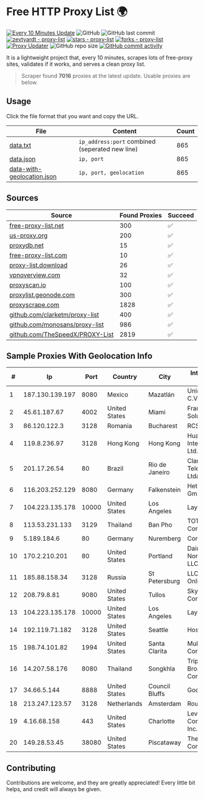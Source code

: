
# Free HTTP Proxy List 🌍

[![Every 10 Minutes Update](https://github.com/mertguvencli/http-proxy-list/actions/workflows/main.yml/badge.svg?branch=main)](https://github.com/mertguvencli/http-proxy-list/actions/workflows/main.yml)
![GitHub](https://img.shields.io/github/license/mertguvencli/http-proxy-list)
![GitHub last commit](https://img.shields.io/github/last-commit/mertguvencli/http-proxy-list)
[![zevtyardt - proxy-list](https://img.shields.io/static/v1?label=zevtyardt&message=proxy-list&color=blue&logo=github)](https://github.com/zevtyardt/proxy-list "Go to GitHub repo")
[![stars - proxy-list](https://img.shields.io/github/stars/zevtyardt/proxy-list?style=social)](https://github.com/zevtyardt/proxy-list)
[![forks - proxy-list](https://img.shields.io/github/forks/zevtyardt/proxy-list?style=social)](https://github.com/zevtyardt/proxy-list)
[![Proxy Updater](https://github.com/zevtyardt/proxy-list/workflows/Proxy%20Updater/badge.svg)](https://github.com/zevtyardt/proxy-list/actions?query=workflow:"Proxy+Updater")
![GitHub repo size](https://img.shields.io/github/repo-size/zevtyardt/proxy-list)
[![GitHub commit activity](https://img.shields.io/github/commit-activity/m/zevtyardt/proxy-list?logo=commits)](https://github.com/zevtyardt/proxy-list/commits/main)

It is a lightweight project that, every 10 minutes, scrapes lots of free-proxy sites, validates if it works, and serves a clean proxy list.

> Scraper found **7016** proxies at the latest update. Usable proxies are below.

## Usage

Click the file format that you want and copy the URL.

|File|Content|Count|
|----|-------|-----|
|[data.txt](https://raw.githubusercontent.com/mertguvencli/http-proxy-list/main/proxy-list/data.txt)|`ip_address:port` combined (seperated new line)|865|
|[data.json](https://raw.githubusercontent.com/mertguvencli/http-proxy-list/main/proxy-list/data.json)|`ip, port`|865|
|[data-with-geolocation.json](https://raw.githubusercontent.com/mertguvencli/http-proxy-list/main/proxy-list/data-with-geolocation.json)|`ip, port, geolocation`|865|

## Sources

|Source|Found Proxies|Succeed|
|------|-------------|-------|
|[free-proxy-list.net](https://free-proxy-list.net)|300|✅|
|[us-proxy.org](https://www.us-proxy.org)|200|✅|
|[proxydb.net](http://proxydb.net)|15|✅|
|[free-proxy-list.com](https://free-proxy-list.com/?page=&port=&type%5B%5D=http&type%5B%5D=https&up_time=0&search=Search)|10|✅|
|[proxy-list.download](https://www.proxy-list.download/HTTP)|26|✅|
|[vpnoverview.com](https://vpnoverview.com/privacy/anonymous-browsing/free-proxy-servers)|32|✅|
|[proxyscan.io](https://www.proxyscan.io)|100|✅|
|[proxylist.geonode.com](https://proxylist.geonode.com/api/proxy-list?limit=300&page=1&sort_by=lastChecked&sort_type=desc&protocols=http,https)|300|✅|
|[proxyscrape.com](https://api.proxyscrape.com/v2/?request=displayproxies&protocol=http&timeout=10000&country=all&ssl=all&anonymity=all)|1828|✅|
|[github.com/clarketm/proxy-list](https://raw.githubusercontent.com/clarketm/proxy-list/master/proxy-list-raw.txt)|400|✅|
|[github.com/monosans/proxy-list](https://raw.githubusercontent.com/monosans/proxy-list/main/proxies/http.txt)|986|✅|
|[github.com/TheSpeedX/PROXY-List](https://raw.githubusercontent.com/TheSpeedX/PROXY-List/master/http.txt)|2819|✅|


## Sample Proxies With Geolocation Info

|#|Ip|Port|Country|City|Internet Service Provider|
|-|--|----|-------|----|-------------------------|
|1|187.130.139.197|8080|Mexico|Mazatlán|Uninet S.A. de C.V.|
|2|45.61.187.67|4002|United States|Miami|FranTech Solutions|
|3|86.120.122.3|3128|Romania|Bucharest|RCS & RDS|
|4|119.8.236.97|3128|Hong Kong|Hong Kong|Huawei International Pte. Ltd.|
|5|201.17.26.54|80|Brazil|Rio de Janeiro|Claro NXT Telecomunicacoes Ltda|
|6|116.203.252.129|8080|Germany|Falkenstein|Hetzner Online GmbH|
|7|104.223.135.178|10000|United States|Los Angeles|LayerHost|
|8|113.53.231.133|3129|Thailand|Ban Pho|TOT Public Company Limited|
|9|5.189.184.6|80|Germany|Nuremberg|Contabo GmbH|
|10|170.2.210.201|80|United States|Portland|Daimler Trucks of North America LLC|
|11|185.88.158.34|3128|Russia|St Petersburg|LLC Country Online|
|12|208.79.8.81|9080|United States|Tullos|SkyRider Communications|
|13|104.223.135.178|10000|United States|Los Angeles|LayerHost|
|14|192.119.71.182|3128|United States|Seattle|Hostwinds LLC.|
|15|198.74.101.82|1994|United States|Santa Clarita|Multacom Corporation|
|16|14.207.58.176|8080|Thailand|Songkhla|Triple T Broadband Public Company Limited|
|17|34.66.5.144|8888|United States|Council Bluffs|Google LLC|
|18|213.247.123.57|3128|Netherlands|Amsterdam|Routit BV|
|19|4.16.68.158|443|United States|Charlotte|Level 3 Communications, Inc.|
|20|149.28.53.45|38080|United States|Piscataway|The Constant Company|



## Contributing

Contributions are welcome, and they are greatly appreciated! Every
little bit helps, and credit will always be given.

